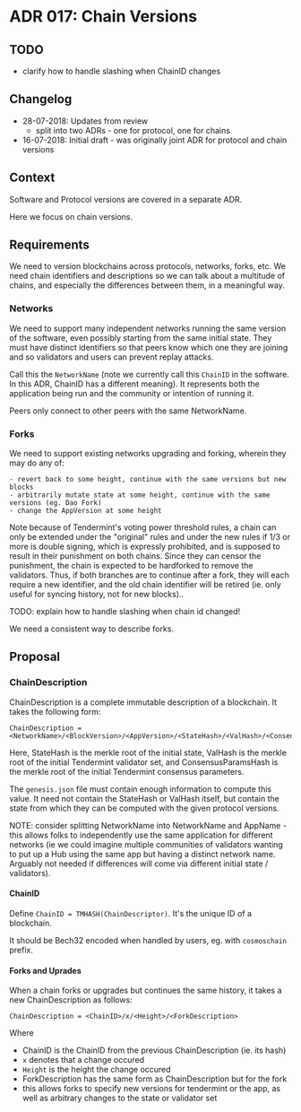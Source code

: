 # ADR 017: Chain Versions

## TODO

- clarify how to handle slashing when ChainID changes

## Changelog

- 28-07-2018: Updates from review
  - split into two ADRs - one for protocol, one for chains
- 16-07-2018: Initial draft - was originally joint ADR for protocol and chain
  versions

## Context

Software and Protocol versions are covered in a separate ADR.

Here we focus on chain versions.

## Requirements

We need to version blockchains across protocols, networks, forks, etc.
We need chain identifiers and descriptions so we can talk about a multitude of chains,
and especially the differences between them, in a meaningful way.

### Networks

We need to support many independent networks running the same version of the software,
even possibly starting from the same initial state.
They must have distinct identifiers so that peers know which one they are joining and so
validators and users can prevent replay attacks.

Call this the `NetworkName` (note we currently call this `ChainID` in the software. In this
ADR, ChainID has a different meaning).
It represents both the application being run and the community or intention
of running it.

Peers only connect to other peers with the same NetworkName.

### Forks

We need to support existing networks upgrading and forking, wherein they may do any of:

    - revert back to some height, continue with the same versions but new blocks
    - arbitrarily mutate state at some height, continue with the same versions (eg. Dao Fork)
    - change the AppVersion at some height

Note because of Tendermint's voting power threshold rules, a chain can only be extended under the "original" rules and under the new rules
if 1/3 or more is double signing, which is expressly prohibited, and is supposed to result in their punishment on both chains. Since they can censor
the punishment, the chain is expected to be hardforked to remove the validators. Thus, if both branches are to continue after a fork,
they will each require a new identifier, and the old chain identifier will be retired (ie. only useful for syncing history, not for new blocks)..

TODO: explain how to handle slashing when chain id changed!

We need a consistent way to describe forks.

## Proposal

### ChainDescription

ChainDescription is a complete immutable description of a blockchain. It takes the following form:

```
ChainDescription = <NetworkName>/<BlockVersion>/<AppVersion>/<StateHash>/<ValHash>/<ConsensusParamsHash>
```

Here, StateHash is the merkle root of the initial state, ValHash is the merkle root of the initial Tendermint validator set,
and ConsensusParamsHash is the merkle root of the initial Tendermint consensus parameters.

The `genesis.json` file must contain enough information to compute this value. It need not contain the StateHash or ValHash itself,
but contain the state from which they can be computed with the given protocol versions.

NOTE: consider splitting NetworkName into NetworkName and AppName - this allows
folks to independently use the same application for different networks (ie we
could imagine multiple communities of validators wanting to put up a Hub using
the same app but having a distinct network name. Arguably not needed if
differences will come via different initial state / validators).

#### ChainID

Define `ChainID = TMHASH(ChainDescriptor)`. It's the unique ID of a blockchain.

It should be Bech32 encoded when handled by users, eg. with `cosmoschain` prefix.

#### Forks and Uprades

When a chain forks or upgrades but continues the same history, it takes a new ChainDescription as follows:

```
ChainDescription = <ChainID>/x/<Height>/<ForkDescription>
```

Where

- ChainID is the ChainID from the previous ChainDescription (ie. its hash)
- `x` denotes that a change occured
- `Height` is the height the change occured
- ForkDescription has the same form as ChainDescription but for the fork
- this allows forks to specify new versions for tendermint or the app, as well as arbitrary changes to the state or validator set
